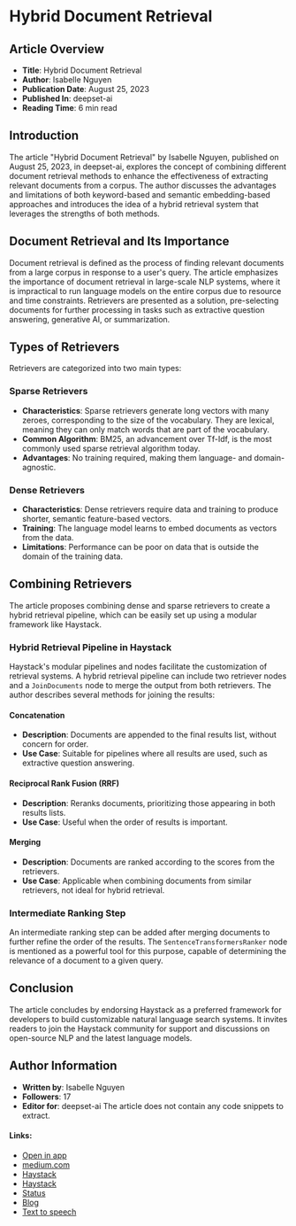 # Hybrid Document Retrieval
## Article Overview
- **Title**: Hybrid Document Retrieval
- **Author**: Isabelle Nguyen
- **Publication Date**: August 25, 2023
- **Published In**: deepset-ai
- **Reading Time**: 6 min read
## Introduction
The article "Hybrid Document Retrieval" by Isabelle Nguyen, published on August 25, 2023, in deepset-ai, explores the concept of combining different document retrieval methods to enhance the effectiveness of extracting relevant documents from a corpus. The author discusses the advantages and limitations of both keyword-based and semantic embedding-based approaches and introduces the idea of a hybrid retrieval system that leverages the strengths of both methods.
## Document Retrieval and Its Importance
Document retrieval is defined as the process of finding relevant documents from a large corpus in response to a user's query. The article emphasizes the importance of document retrieval in large-scale NLP systems, where it is impractical to run language models on the entire corpus due to resource and time constraints. Retrievers are presented as a solution, pre-selecting documents for further processing in tasks such as extractive question answering, generative AI, or summarization.
## Types of Retrievers
Retrievers are categorized into two main types:
### Sparse Retrievers
- **Characteristics**: Sparse retrievers generate long vectors with many zeroes, corresponding to the size of the vocabulary. They are lexical, meaning they can only match words that are part of the vocabulary.
- **Common Algorithm**: BM25, an advancement over Tf-Idf, is the most commonly used sparse retrieval algorithm today.
- **Advantages**: No training required, making them language- and domain-agnostic.
### Dense Retrievers
- **Characteristics**: Dense retrievers require data and training to produce shorter, semantic feature-based vectors.
- **Training**: The language model learns to embed documents as vectors from the data.
- **Limitations**: Performance can be poor on data that is outside the domain of the training data.
## Combining Retrievers
The article proposes combining dense and sparse retrievers to create a hybrid retrieval pipeline, which can be easily set up using a modular framework like Haystack.
### Hybrid Retrieval Pipeline in Haystack
Haystack's modular pipelines and nodes facilitate the customization of retrieval systems. A hybrid retrieval pipeline can include two retriever nodes and a `JoinDocuments` node to merge the output from both retrievers. The author describes several methods for joining the results:
#### Concatenation
- **Description**: Documents are appended to the final results list, without concern for order.
- **Use Case**: Suitable for pipelines where all results are used, such as extractive question answering.
#### Reciprocal Rank Fusion (RRF)
- **Description**: Reranks documents, prioritizing those appearing in both results lists.
- **Use Case**: Useful when the order of results is important.
#### Merging
- **Description**: Documents are ranked according to the scores from the retrievers.
- **Use Case**: Applicable when combining documents from similar retrievers, not ideal for hybrid retrieval.
### Intermediate Ranking Step
An intermediate ranking step can be added after merging documents to further refine the order of the results. The `SentenceTransformersRanker` node is mentioned as a powerful tool for this purpose, capable of determining the relevance of a document to a given query.
## Conclusion
The article concludes by endorsing Haystack as a preferred framework for developers to build customizable natural language search systems. It invites readers to join the Haystack community for support and discussions on open-source NLP and the latest language models.
## Author Information
- **Written by**: Isabelle Nguyen
- **Followers**: 17
- **Editor for**: deepset-ai
The article does not contain any code snippets to extract.
#### Links:
  - [Open in app](https://rsci.app.link/?%24canonical_url=https%3A%2F%2Fmedium.com%2Fp%2Ff657a6bb4bb5&%7Efeature=LoOpenInAppButton&%7Echannel=ShowPostUnderCollection&source=---two_column_layout_nav----------------------------------)
  - [medium.com](https://medium.com/deepset-ai?source=post_page-----f657a6bb4bb5--------------------------------)
  - [Haystack](https://github.com/deepset-ai/haystack)
  - [Haystack](https://github.com/deepset-ai/haystack/tree/main)
  - [Status](https://medium.statuspage.io/?source=post_page-----f657a6bb4bb5--------------------------------)
  - [Blog](https://blog.medium.com/?source=post_page-----f657a6bb4bb5--------------------------------)
  - [Text to speech](https://speechify.com/medium?source=post_page-----f657a6bb4bb5--------------------------------)